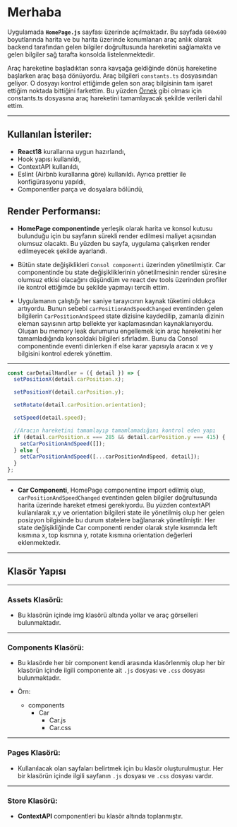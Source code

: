 # Merhaba

Uygulamada **`HomePage.js`** sayfası üzerinde açılmaktadır. Bu sayfada `600x600` boyutlarında harita ve bu harita üzerinde konumlanan araç anlık olarak backend tarafından gelen bilgiler doğrultusunda hareketini sağlamakta ve gelen bilgiler sağ tarafta konsolda listelenmektedir.

Araç hareketine başladıktan sonra kavşağa geldiğinde dönüş hareketine başlarken araç başa dönüyordu. Araç bilgileri `constants.ts` dosyasından geliyor. O dosyayı kontrol ettiğimde gelen son araç bilgisinin tam işaret ettiğim noktada bittiğini farkettim. Bu yüzden [Örnek](https://streamable.com/u1uol9) gibi olması için constants.ts dosyasına araç hareketini tamamlayacak şekilde verileri dahil ettim.

---

## Kullanılan İsteriler:

- **React18** kurallarına uygun hazırlandı,
- Hook yapısı kullanıldı,
- ContextAPI kullanıldı,
- Eslint (Airbnb kurallarına göre) kullanıldı. Ayrıca prettier ile konfigürasyonu yapıldı,
- Componentler parça ve dosyalara bölündü,

## Render Performansı:

- **HomePage componentinde** yerleşik olarak harita ve konsol kutusu bulunduğu için bu sayfanın sürekli render edilmesi maliyet açısından olumsuz olacaktı. Bu yüzden bu sayfa, uygulama çalışırken render edilmeyecek şekilde ayarlandı.

- Bütün state değişiklikleri `Consol componenti` üzerinden yönetilmiştir. Car componentinde bu state değişikliklerinin yönetilmesinin render süresine olumsuz etkisi olacağını düşündüm ve react dev tools üzerinden profiler ile kontrol ettiğimde bu şekilde yapmayı tercih ettim.

- Uygulamanın çalıştığı her saniye tarayıcının kaynak tüketimi oldukça artıyordu. Bunun sebebi `carPositionAndSpeedChanged` eventinden gelen bilgilerin `CarPositionAndSpeed` state dizisine kaydedilip, zamanla dizinin eleman sayısının artıp bellekte yer kaplamasından kaynaklanıyordu. Oluşan bu memory leak durumunu engellemek için araç hareketini her tamamladığında konsoldaki bilgileri sıfırladım. Bunu da Consol componentinde eventi dinlerken if else karar yapısıyla aracın x ve y bilgisini kontrol ederek yönettim.

---

```javascript
const carDetailHandler = ({ detail }) => {
  setPositionX(detail.carPosition.x);

  setPositionY(detail.carPosition.y);

  setRotate(detail.carPosition.orientation);

  setSpeed(detail.speed);

  //Aracın hareketini tamamlayıp tamamlamadığını kontrol eden yapı
  if (detail.carPosition.x === 285 && detail.carPosition.y === 415) {
    setCarPositionAndSpeed([]);
  } else {
    setCarPositionAndSpeed([...carPositionAndSpeed, detail]);
  }
};
```

---

- **Car Componenti**, HomePage componentine import edilmiş olup, `carPositionAndSpeedChanged` eventinden gelen bilgiler doğrultusunda harita üzerinde hareket etmesi gerekiyordu. Bu yüzden contextAPI kullanılarak x,y ve orientation bilgileri state ile yönetilmiş olup her gelen posizyon bilgisinde bu durum statelere bağlanarak yönetilmiştir. Her state değişikliğinde Car componenti render olarak style kısmında left kısmına x, top kısmına y, rotate kısmına orientation değerleri eklenmektedir.

---

## Klasör Yapısı

---

### Assets Klasörü:

- Bu klasörün içinde img klasörü altında yollar ve araç görselleri bulunmaktadır.

---

### Components Klasörü:

- Bu klasörde her bir component kendi arasında klasörlenmiş olup her bir klasörün içinde ilgili componente ait `.js` dosyası ve `.css` dosyası bulunmaktadır.

- Örn:
  - components
    - Car
      - Car.js
      - Car.css

---

### Pages Klasörü:

- Kullanılacak olan sayfaları belirtmek için bu klasör oluşturulmuştur. Her bir klasörün içinde ilgili sayfanın `.js` dosyası ve `.css` dosyası vardır.

---

### Store Klasörü:

- **ContextAPI** componentleri bu klasör altında toplanmıştır.
